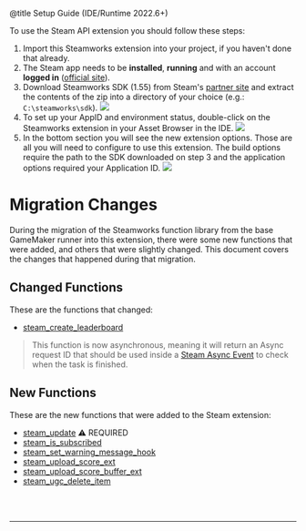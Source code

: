 @title Setup Guide (IDE/Runtime 2022.6+)

To use the Steam API extension you should follow these steps:
1. Import this Steamworks extension into your project, if you haven't done that already.
2. The Steam app needs to be **installed**, **running** and with an account **logged in** ([official site](https://store.steampowered.com/)).
3. Download Steamworks SDK (1.55) from Steam's [partner site](https://partner.steamgames.com/dashboard) and extract the contents of the zip into a directory of your choice (e.g.: `C:\steamworks\sdk`).
![](assets/steamworks_setup_sdk.jpg)
4. To set up your AppID and environment status, double-click on the Steamworks extension in your Asset Browser in the IDE.
![](assets/steamworks_setup_asset_browser.jpg)
5. In the bottom section you will see the new extension options. Those are all you will need to configure to use this extension. The build options require the path to the SDK downloaded on step 3 and the application options required your Application ID.
![](assets/steamworks_setup_ext_options.png)

# Migration Changes

  During the migration of the Steamworks function library from the base GameMaker runner into this extension, there were some new functions that were added, and others that were slightly changed. This document covers the changes that happened during that migration.

## Changed Functions

  These are the functions that changed:

* [steam_create_leaderboard](Leaderboards#steam_create_leaderboard)

> This function is now asynchronous, meaning it will return an Async request ID that should be used inside a [Steam Async Event](https://manual-en.yoyogames.com/The_Asset_Editors/Object_Properties/Async_Events/Steam.htm) to check when the task is finished.

## New Functions

  These are the new functions that were added to the Steam extension:

* [steam_update](Management#steam_update) :warning: REQUIRED
* [steam_is_subscribed](General#steam_is_subscribed)
* [steam_set_warning_message_hook](General#steam_set_warning_message_hook)
* [steam_upload_score_ext](Leaderboards#steam_upload_score_ext)
* [steam_upload_score_buffer_ext](Leaderboards#steam_upload_score_buffer_ext)
* [steam_ugc_delete_item](UGC#steam_ugc_delete_item)


<br><br>

---
